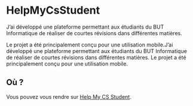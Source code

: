 # HelpMyCsStudent

J’ai développé une plateforme permettant aux étudiants du BUT Informatique de réaliser de courtes révisions dans différentes matières.

Le projet a été principalement conçu pour une utilisation mobile.J’ai développé une plateforme permettant aux étudiants du BUT Informatique de réaliser de courtes révisions dans différentes matières. Le projet a été principalement conçu pour une utilisation mobile.

## Où ? 

Vous pouvez vous rendre sur [Help My CS Student](https://helpmycsstudent.netlify.app).

